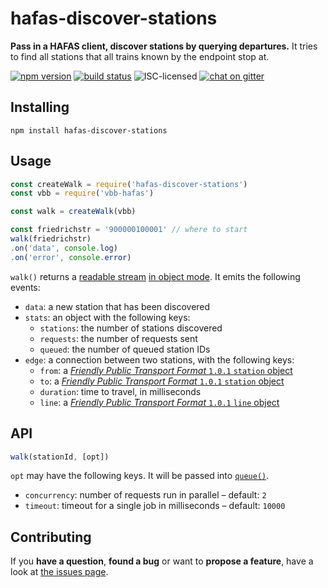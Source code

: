 # hafas-discover-stations

**Pass in a HAFAS client, discover stations by querying departures.** It tries to find all stations that all trains known by the endpoint stop at.

[![npm version](https://img.shields.io/npm/v/hafas-discover-stations.svg)](https://www.npmjs.com/package/hafas-discover-stations)
[![build status](https://img.shields.io/travis/derhuerst/hafas-discover-stations.svg)](https://travis-ci.org/derhuerst/hafas-discover-stations)
![ISC-licensed](https://img.shields.io/github/license/derhuerst/hafas-discover-stations.svg)
[![chat on gitter](https://badges.gitter.im/derhuerst.svg)](https://gitter.im/derhuerst)


## Installing

```shell
npm install hafas-discover-stations
```


## Usage

```js
const createWalk = require('hafas-discover-stations')
const vbb = require('vbb-hafas')

const walk = createWalk(vbb)

const friedrichstr = '900000100001' // where to start
walk(friedrichstr)
.on('data', console.log)
.on('error', console.error)
```

`walk()` returns a [readable stream](http://nodejs.org/api/stream.html#stream_class_stream_readable) [in object mode](https://nodejs.org/api/stream.html#stream_object_mode). It emits the following events:

- `data`: a new station that has been discovered
- `stats`: an object with the following keys:
	- `stations`: the number of stations discovered
	- `requests`: the number of requests sent
	- `queued`: the number of queued station IDs
- `edge`: a connection between two stations, with the following keys:
	- `from`: a [*Friendly Public Transport Format* `1.0.1` `station` object](https://github.com/public-transport/friendly-public-transport-format/blob/1.0.1/spec/readme.md#station)
	- `to`: a [*Friendly Public Transport Format* `1.0.1` `station` object](https://github.com/public-transport/friendly-public-transport-format/blob/1.0.1/spec/readme.md#station)
	- `duration`: time to travel, in milliseconds
	- `line`: a [*Friendly Public Transport Format* `1.0.1` `line` object](https://github.com/public-transport/friendly-public-transport-format/blob/1.0.1/spec/readme.md#line)


## API

```js
walk(stationId, [opt])
```

`opt` may have the following keys. It will be passed into [`queue()`](https://github.com/jessetane/queue#constructor).

- `concurrency`: number of requests run in parallel – default: `2`
- `timeout`: timeout for a single job in milliseconds – default: `10000`


## Contributing

If you **have a question**, **found a bug** or want to **propose a feature**, have a look at [the issues page](https://github.com/derhuerst/hafas-discover-stations/issues).
